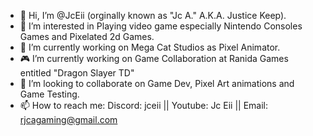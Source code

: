 - 👋 Hi, I’m @JcEii (orginally known as "Jc A." A.K.A. Justice Keep).
- 👀 I’m interested in Playing video game especially Nintendo Consoles Games and Pixelated 2d Games.
- 🌱 I’m currently working on Mega Cat Studios as Pixel Animator.
- 🎮 I’m currently working on Game Collaboration at Ranida Games entitled "Dragon Slayer TD"
- 💞️ I’m looking to collaborate on Game Dev, Pixel Art animations and Game Testing.
- 📫 How to reach me: Discord: jceii || Youtube: Jc Eii || Email: rjcagaming@gmail.com


<!---
JcEii/JcEii is a ✨ special ✨ repository because its `README.md` (this file) appears on your GitHub profile.
You can click the Preview link to take a look at your changes.
--->
